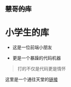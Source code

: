 ## ~~慧哥的库~~
# 小学生的库  
* 这是一位前端小朋友

* 更是一个暴躁的代码机器
> 打的不仅是代码更是情怀

这里是一个通往天堂的[链接](https://www.taobao.com/)
